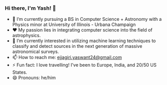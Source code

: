 ### Hi there, I'm Yash! 👋

<!--
**yaswant2403/yaswant2403** is a ✨ _special_ ✨ repository because its `README.md` (this file) appears on your GitHub profile.
-->
- 🔭 I’m currently pursuing a BS in Computer Science + Astronomy with a Physics minor at University of Illinois - Urbana Champaign
- ❤️ My passion lies in integrating computer science into the field of astrophysics.
- 🤩 I’m currently interested in utilizing machine learning techniques to classify and detect sources in the next generation of massive astronomical surveys. 
- 📫 How to reach me: ejjagiri.yaswant24@gmail.com
- ⚡ Fun fact: I love travelling! I've been to Europe, India, and 20/50 US States.
- 😄 Pronouns: he/him

